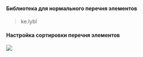 #### Библиотека для нормального перечня элементов 
> ke.lybl   

#### Настройка сортировки перечня элементов
![](https://cloud.mail.ru/public/Z2MY/owNF5KEdA)
